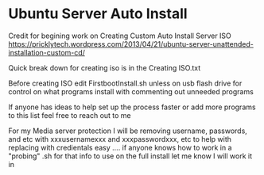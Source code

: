 # Ubuntu Server Auto Install

Credit for begining work on Creating Custom Auto Install Server ISO
https://pricklytech.wordpress.com/2013/04/21/ubuntu-server-unattended-installation-custom-cd/

Quick break down for creating iso is in the Creating ISO.txt

Before creating ISO edit FirstbootInstall.sh unless on usb flash drive for control on what programs install with commenting out unneeded programs

If anyone has ideas to help set up the process faster or add more programs to this list feel free to reach out to me

For my Media server protection I will be removing username, passwords, and etc with xxxusernamexxx and xxxpasswordxxx, etc to help with replacing with credientals easy .... if anyone knows how to work in a "probing" .sh for that info to use on the full install let me know I will work it in 

